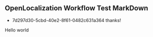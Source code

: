## OpenLocalization Workflow Test MarkDown
* 7d297d30-5cbd-40e2-8f61-0482c631a364 
thanks!

Hello world